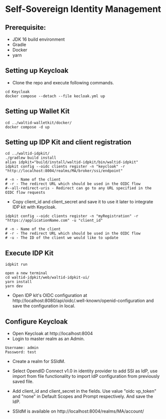 # Self-Sovereign Identity Management

## Prerequisite:
- JDK 16 build environment
- Gradle
- Docker
- yarn

## Setting up Keycloak 
- Clone the repo and execute following commands.
```shell
cd Keycloak
docker compose --detach --file kecloak.yml up
```

## Setting up Wallet Kit 
```shell
cd ../waltid-walletkit/docker/
docker compose -d up
```

## Setting up IDP Kit and client registration
```shell
cd ../waltid-idpkit/
./gradlew build install
alias idpkit="build/install/waltid-idpkit/bin/waltid-idpkit"
idpkit config --oidc clients register -n "keycloak" -r "http://localhost:8004/realms/MA/broker/ssi/endpoint"

# -n - Name of the client
# -r - The redirect URL which should be used in the OIDC flow
#--all-redirect-uris - Redirect can go to any URL specified in the OIDC flow requests
```
- Copy client_id and client_secret and save it to use it later to integrate IDP kit with Keycloak.

```shell
idpkit config --oidc clients register -n "myRegistration" -r "https://applicationName.com" -u "client_id"

# -n - Name of the client
# -r - The redirect URL which should be used in the OIDC flow
# -u - The ID of the client we would like to update
```

## Execute IDP Kit
```shell
idpkit run

open a new terminal
cd waltid-idpkit/web/waltid-idpkit-ui/
yarn install 
yarn dev
```

- Open IDP kit's OIDC configuration at http://localhost:8080/api/oidc/.well-known/openid-configuration and save the configuration in local.

## Configure Keycloak
- Open Keycloak at http://localhost:8004
- Login to master realm as an Admin.
```
Username: admin
Password: test
```

- Create a realm for SSIdM.
- Select OpendID Connect v1.0 in identity provider to add SSI as IdP, use import from file functionality to import IdP configuration from previously saved file.
- Add client_id and client_secret in the fields. Use value "oidc vp_token" and "none" in Default Scopes and Prompt respectively. And save the IdP.

- SSIdM is available on http://localhost:8004/realms/MA/account/